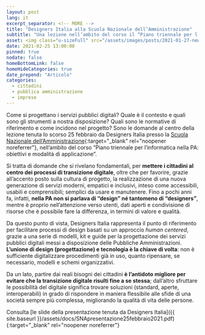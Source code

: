 ```yaml
---
layout: post
lang: it
excerpt_separator: <!-- MORE -->
title: "Designers Italia alla Scuola Nazionale dell’Amministrazione"
subtitle: "Una lezione nell’ambito del corso il “Piano triennale per l’informatica nella PA”"
asset: <img class="u-sizeFull" src="/assets/images/posts/2021-01-27-news-25 febbraio 2021 Designers alla SNA.jpg" alt="Alcuni sempi di prototipazione" />
date: 2021-02-25 13:00:00
pinned: true
nodate: false
homeBottomLink: false
homeHideCategories: true
date_prepend: "Articolo"
categories:
  - cittadini
  - pubblica amministrazione
  - imprese
---
```


<!-- MORE -->
Come si progettano i servizi pubblici digitali? Quale è il contesto e quali sono gli strumenti a nostra disposizione? Quali sono le normative di riferimento e come incidono nel progetto? Sono le domande al centro della lezione tenuta lo scorso 25 febbraio da Designers Italia presso la [Scuola Nazionale dell’Amministrazione](https://www.sna.gov.it/){:target="_blank" rel="noopener noreferrer"}, nell’ambito del corso “Piano triennale per l’informatica nella PA: obiettivi e modalità di applicazione”.  

Si tratta di domande che si rivelano fondamentali, per **mettere i cittadini al centro dei processi di transizione digitale**, oltre che per favorire, grazie all’accento posto sulla cultura di progetto, la realizzazione di una nuova generazione di servizi moderni, empatici e inclusivi, inteso come accessibili, usabili e comprensibili; semplici da usare e manutenere. Fino a pochi anni fa, infatti, **nella PA non si parlava di “design” né tantomeno di “designers”**, mentre è proprio nell’attenzione verso utenti, dati aperti e condivisione di risorse che è possibile fare la differenza, in termini di valore e qualità.  

Da questo punto di vista, Designers Italia rappresenta il punto di riferimento per facilitare processi di design basati su un approccio _human centered_, grazie a una serie di modelli, kit e guide per la progettazione dei servizi pubblici digitali messi a disposizione delle Pubbliche Amministrazioni. **L’unione di design (progettazione) e tecnologia è la chiave di volta**: non è sufficiente digitalizzare procedimenti già in uso, quanto ripensare, se necessario, modelli e schemi organizzativi.  

Da un lato, partire dai reali bisogni dei cittadini **è l’antidoto migliore per evitare che la transizione digitale risulti fine a se stessa**; dall’altro sfruttare le possibilità del digitale significa trovare soluzioni (standard, aperte, interoperabili) in grado di rispondere in maniera flessibile alle sfide di una società sempre più complessa, migliorando la qualità di vita delle persone.  

Consulta [le slide della presentazione tenuta da Designers Italia]({{ site.baseurl }}/assets/docs/SNApresentazione25febbraio2021.pdf){:target="_blank" rel="noopener noreferrer"}
